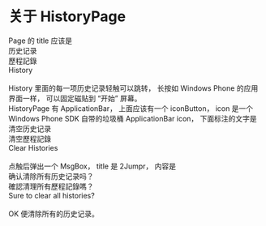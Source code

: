 关于 HistoryPage
=
Page 的 title 应该是<br>
历史记录<br>
歷程記錄<br>
History<br>
<br>
History 里面的每一项历史记录轻触可以跳转，
长按如 Windows Phone 的应用界面一样，
可以固定磁贴到 “开始” 屏幕。<br>
HistoryPage 有 ApplicationBar，
上面应该有一个 iconButton，
icon 是一个 Windows Phone SDK 自带的垃圾桶 ApplicationBar icon，
下面标注的文字是<br>
清空历史记录<br>
清空歷程記錄<br>
Clear Histories<br>
<br>
点触后弹出一个 MsgBox，
title 是 2Jumpr，
内容是<br>
确认清除所有历史记录吗？<br>
確認清理所有歷程記錄嗎？<br>
Sure to clear all histories?<br>
<br>
OK 便清除所有的历史记录。
